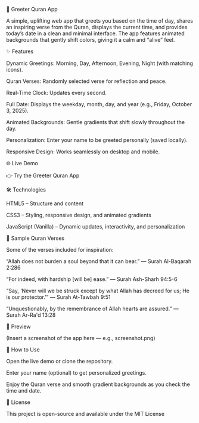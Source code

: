 🕌 Greeter Quran App

A simple, uplifting web app that greets you based on the time of day, shares an inspiring verse from the Quran, displays the current time, and provides today’s date in a clean and minimal interface. The app features animated backgrounds that gently shift colors, giving it a calm and “alive” feel.

✨ Features

Dynamic Greetings: Morning, Day, Afternoon, Evening, Night (with matching icons).

Quran Verses: Randomly selected verse for reflection and peace.

Real-Time Clock: Updates every second.

Full Date: Displays the weekday, month, day, and year (e.g., Friday, October 3, 2025).

Animated Backgrounds: Gentle gradients that shift slowly throughout the day.

Personalization: Enter your name to be greeted personally (saved locally).

Responsive Design: Works seamlessly on desktop and mobile.

🌐 Live Demo

👉 Try the Greeter Quran App

🛠️ Technologies

HTML5 – Structure and content

CSS3 – Styling, responsive design, and animated gradients

JavaScript (Vanilla) – Dynamic updates, interactivity, and personalization

📖 Sample Quran Verses

Some of the verses included for inspiration:

“Allah does not burden a soul beyond that it can bear.” — Surah Al-Baqarah 2:286

“For indeed, with hardship [will be] ease.” — Surah Ash-Sharh 94:5-6

“Say, ‘Never will we be struck except by what Allah has decreed for us; He is our protector.’” — Surah At-Tawbah 9:51

“Unquestionably, by the remembrance of Allah hearts are assured.” — Surah Ar-Ra'd 13:28

📸 Preview

(Insert a screenshot of the app here — e.g., screenshot.png)

🚀 How to Use

Open the live demo
 or clone the repository.

Enter your name (optional) to get personalized greetings.

Enjoy the Quran verse and smooth gradient backgrounds as you check the time and date.

📝 License

This project is open-source and available under the MIT License

